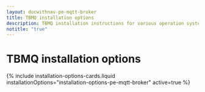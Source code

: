 ```yaml
---
layout: docwithnav-pe-mqtt-broker
title: TBMQ installation options
description: TBMQ installation instructions for various operation systems
notitle: "true"
---
```


<div class="installation-options">
    <div class="install-options-header">
       <div class="install-options-hero">
          <div class="container">
            <div class="install-options-hero-content">
                <h1>TBMQ installation options</h1>
            </div>
            <div class="deployment-container">
                <div class="deployment-div">
                    {% include installation-options-cards.liquid installationOptions="installation-options-pe-mqtt-broker" active=true %}
                </div>
            </div>
          </div>
       </div>
    </div>
</div>
